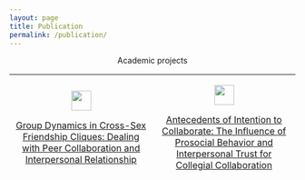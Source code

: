 ```yaml
---
layout: page
title: Publication
permalink: /publication/
---
```


<p style="text-align: center;">Academic projects</p>

<table style="height: 170px;" width="559">
<tbody>
<tr>
<td style="width: 271.5px; text-align: center;">
<p><img src="https://static.vecteezy.com/system/resources/previews/002/318/221/non_2x/content-research-icon-free-vector.jpg" alt="" width="35" height="35" style="vertical-align:middle;margin:0px 0px" /></p>
<p><a href="https://www.researchgate.net/publication/327815336_Group_Dynamics_in_Cross-Sex_Friendship_Cliques_Dealing_with_Peer_Collaboration_and_Interpersonal_Relationship#read">Group Dynamics in Cross-Sex Friendship Cliques: Dealing with Peer Collaboration and Interpersonal Relationship</a></p>
</td>
<td style="width: 271.5px; text-align: center;">
<p><img src="https://static.vecteezy.com/system/resources/previews/002/318/221/non_2x/content-research-icon-free-vector.jpg" alt="" width="35" height="35" style="vertical-align:middle;margin:0px 0px" /></p>
<p><a href="http://etd.repository.ugm.ac.id/home/detail_pencarian/160702">Antecedents of Intention to Collaborate: The Influence of Prosocial Behavior and Interpersonal Trust for Collegial Collaboration</a></p>
</td>
</tr>
</tbody>
</table>

